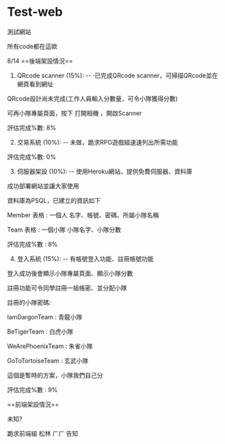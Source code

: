 # Test-web
測試網站

所有code都在這歐

8/14
==後端架設情況==

1. QRcode scanner (15%):
--
‧已完成QRcode scanner，可掃描QRcode並在網頁看到網址

QRcode設計尚未完成(工作人員輸入分數量，可令小隊獲得分數)

可再小隊專屬頁面，按下 打開相機 ，開啟Scanner

評估完成%數: 8%

2. 交易系統 (10%):
--
未做，跪求RPG遊戲組速速列出所需功能

評估完成%數: 0%

3. 伺服器架設 (10%):
--
使用Heroku網站，提供免費伺服器、資料庫

成功部署網站並讓大家使用

資料庫為PSQL，已建立的資訊如下

Member 表格 : 一個人 名字、帳號、密碼、所屬小隊名稱

Team 表格 : 一個小隊 小隊名字、小隊分數

評估完成%數 : 8%

4. 登入系統 (15%):
--
有帳號登入功能、註冊帳號功能

登入成功後會顯示小隊專屬頁面、顯示小隊分數

註冊功能可令同學註冊一組帳密、並分配小隊

註冊的小隊密碼:

  IamDargonTeam : 青龍小隊
  
  BeTigerTeam : 白虎小隊
  
  WeArePhoenixTeam : 朱雀小隊
  
  GoToTortoiseTeam : 玄武小隊

這個是暫時的方案，小隊我們自己分

評估完成%數 : 9%


==前端架設情況==

未知? 

跪求前端組 松林 ㄏㄏ 告知
